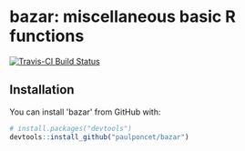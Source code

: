 # bazar: miscellaneous basic R functions

[![Travis-CI Build Status](https://travis-ci.org/paulponcet/bazar.svg?branch=master)](https://travis-ci.org/paulponcet/bazar)

## Installation

You can install 'bazar' from GitHub with:

```R
# install.packages("devtools")
devtools::install_github("paulponcet/bazar")
```
